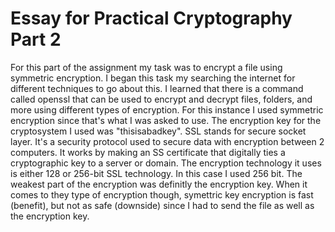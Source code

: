 # Essay for Practical Cryptography Part 2

For this part of the assignment my task was to encrypt a file using symmetric encryption. I
began this task my searching the internet for different techniques to go about this. I 
learned that there is a command called openssl that can be used to encrypt and decrypt 
files, folders, and more using different types of encryption. For this instance I used 
symmetric encryption since that's what I was asked to use. The encryption key for the 
cryptosystem I used was "thisisabadkey". SSL stands for secure socket layer. It's a 
security protocol used to secure data with encryption between 2 computers. It works 
by making an SS certificate that digitally ties a cryptographic key to a server or domain. 
The encryption technology it uses is either 128 or 256-bit SSL technology. In this case 
I used 256 bit. The weakest part of the encryption was definitly the encryption key. When 
it comes to they type of encryption though, symettric key encryption is fast (benefit), but 
not as safe (downside) since I had to send the file as well as the encryption key. 
